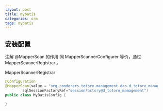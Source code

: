 ```yaml
---
layout: post
title: mybatis
categories: orm
tags: mybatis
---
```


## 安装配置

注解 @MapperScan 的作用 同 MapperScannerConfigurer 等价，通过 MapperScannerRegistrar 。

MapperScannerRegistrar

```java
@Configuration
@MapperScan(value = "org.ponderers.totoro.management.dao.d_totoro_management.mapper",
        sqlSessionFactoryRef="sessionFactory@d_totoro_management")
public class MyBatisConfig {

}
```
